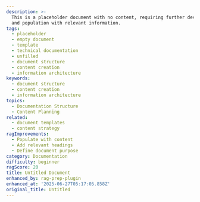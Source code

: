 ```yaml
---
description: >-
  This is a placeholder document with no content, requiring further development
  and population with relevant information.
tags:
  - placeholder
  - empty document
  - template
  - technical documentation
  - unfilled
  - document structure
  - content creation
  - information architecture
keywords:
  - document structure
  - content creation
  - information architecture
topics:
  - Documentation Structure
  - Content Planning
related:
  - document templates
  - content strategy
ragImprovements:
  - Populate with content
  - Add relevant headings
  - Define document purpose
category: Documentation
difficulty: beginner
ragScore: 20
title: Untitled Document
enhanced_by: rag-prep-plugin
enhanced_at: '2025-06-27T05:17:05.858Z'
original_title: Untitled
---
```


